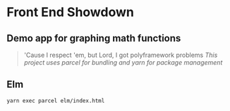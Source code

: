 # Front End Showdown

## Demo app for graphing math functions
> 'Cause I respect 'em, but Lord, I got polyframework problems
_This project uses parcel for bundling and yarn for package management_

## Elm 

```sh
yarn exec parcel elm/index.html
```
